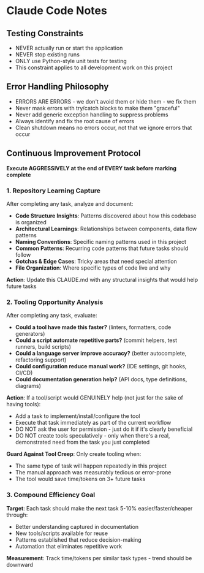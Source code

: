 # Claude Code Notes

## Testing Constraints
- NEVER actually run or start the application
- NEVER stop existing runs
- ONLY use Python-style unit tests for testing
- This constraint applies to all development work on this project

## Error Handling Philosophy
- ERRORS ARE ERRORS - we don't avoid them or hide them - we fix them
- Never mask errors with try/catch blocks to make them "graceful"
- Never add generic exception handling to suppress problems
- Always identify and fix the root cause of errors
- Clean shutdown means no errors occur, not that we ignore errors that occur

## Continuous Improvement Protocol
**Execute AGGRESSIVELY at the end of EVERY task before marking complete**

### 1. Repository Learning Capture
After completing any task, analyze and document:
- **Code Structure Insights**: Patterns discovered about how this codebase is organized
- **Architectural Learnings**: Relationships between components, data flow patterns
- **Naming Conventions**: Specific naming patterns used in this project
- **Common Patterns**: Recurring code patterns that future tasks should follow
- **Gotchas & Edge Cases**: Tricky areas that need special attention
- **File Organization**: Where specific types of code live and why

**Action**: Update this CLAUDE.md with any structural insights that would help future tasks

### 2. Tooling Opportunity Analysis
After completing any task, evaluate:
- **Could a tool have made this faster?** (linters, formatters, code generators)
- **Could a script automate repetitive parts?** (commit helpers, test runners, build scripts)
- **Could a language server improve accuracy?** (better autocomplete, refactoring support)
- **Could configuration reduce manual work?** (IDE settings, git hooks, CI/CD)
- **Could documentation generation help?** (API docs, type definitions, diagrams)

**Action**: If a tool/script would GENUINELY help (not just for the sake of having tools):
- Add a task to implement/install/configure the tool
- Execute that task immediately as part of the current workflow
- DO NOT ask the user for permission - just do it if it's clearly beneficial
- DO NOT create tools speculatively - only when there's a real, demonstrated need from the task you just completed

**Guard Against Tool Creep**: Only create tooling when:
- The same type of task will happen repeatedly in this project
- The manual approach was measurably tedious or error-prone
- The tool would save time/tokens on 3+ future tasks

### 3. Compound Efficiency Goal
**Target**: Each task should make the next task 5-10% easier/faster/cheaper through:
- Better understanding captured in documentation
- New tools/scripts available for reuse
- Patterns established that reduce decision-making
- Automation that eliminates repetitive work

**Measurement**: Track time/tokens per similar task types - trend should be downward